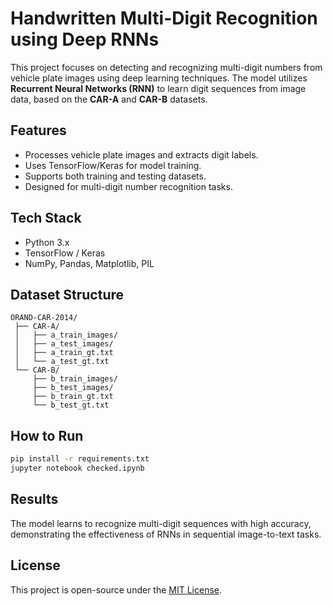 # Handwritten Multi-Digit Recognition using Deep RNNs

This project focuses on detecting and recognizing multi-digit numbers from vehicle plate images using deep learning techniques. The model utilizes **Recurrent Neural Networks (RNN)** to learn digit sequences from image data, based on the **CAR-A** and **CAR-B** datasets.

## Features

* Processes vehicle plate images and extracts digit labels.
* Uses TensorFlow/Keras for model training.
* Supports both training and testing datasets.
* Designed for multi-digit number recognition tasks.

## Tech Stack

* Python 3.x
* TensorFlow / Keras
* NumPy, Pandas, Matplotlib, PIL

## Dataset Structure

```
ORAND-CAR-2014/
 ├── CAR-A/
 │   ├── a_train_images/
 │   ├── a_test_images/
 │   ├── a_train_gt.txt
 │   └── a_test_gt.txt
 └── CAR-B/
     ├── b_train_images/
     ├── b_test_images/
     ├── b_train_gt.txt
     └── b_test_gt.txt
```

## How to Run

```bash
pip install -r requirements.txt
jupyter notebook checked.ipynb
```

## Results

The model learns to recognize multi-digit sequences with high accuracy, demonstrating the effectiveness of RNNs in sequential image-to-text tasks.

## License

This project is open-source under the [MIT License](LICENSE).
